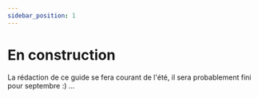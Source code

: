 ```yaml
---
sidebar_position: 1
---
```


# En construction

La rédaction de ce guide se fera courant de l'été, il sera probablement fini pour septembre :) ...
